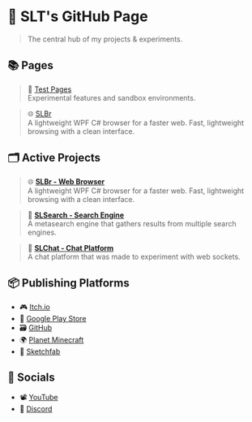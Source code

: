 <head>
    <link rel="shortcut icon" type="image/x-icon" href="../favicon.ico">
    <title>SLT's GitHub Page</title>
</head>

# 📄 SLT's GitHub Page
> The central hub of my projects & experiments.

## 📚 Pages
> 🧪 [Test Pages](../tests/)<br>
> Experimental features and sandbox environments.

> 🌐 [SLBr](../slbr/)<br>
> A lightweight WPF C# browser for a faster web. Fast, lightweight browsing with a clean interface.

## 🗂️ Active Projects
> 🌐 [**SLBr - Web Browser**](https://github.com/SLT-World/SLBr)<br>
> A lightweight WPF C# browser for a faster web. Fast, lightweight browsing with a clean interface.

> 🔎 [**SLSearch - Search Engine**](https://slsearch.eu.org/)<br>
> A metasearch engine that gathers results from multiple search engines.

> 💬 [**SLChat - Chat Platform**](https://slchat.alwaysdata.net/)<br>
> A chat platform that was made to experiment with web sockets.

## 📦 Publishing Platforms  
- 🎮 [Itch.io](https://sltworld.itch.io/)
- 📱 [Google Play Store](https://play.google.com/store/apps/developer?id=SLT+World)
- 🗃️ [GitHub](https://github.com/SLT-World)
- 🌍 [Planet Minecraft](https://www.planetminecraft.com/member/slt_world/)
- 🗽 [Sketchfab](https://sketchfab.com/SLT_World)

## 📢 Socials
- 📽️ [YouTube](https://www.youtube.com/@SLT-World)
- 👾 [Discord](https://discord.gg/fNmFUjmcNn)